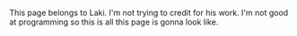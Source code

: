 This page belongs to Laki. I'm not trying to credit for his work.
I'm not good at programming so this is all this page is gonna look like.
